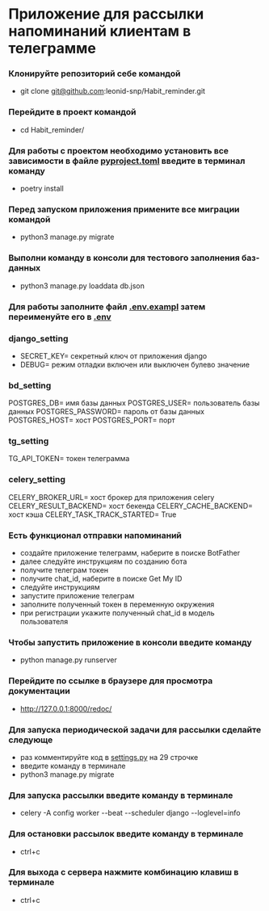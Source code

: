 # Приложение для рассылки напоминаний клиентам в телеграмме

### Клонируйте репозиторий себе командой
- git clone git@github.com:leonid-snp/Habit_reminder.git

### Перейдите в проект командой
- cd Habit_reminder/

### Для работы с проектом необходимо установить все зависимости в файле [pyproject.toml](pyproject.toml) введите в терминал команду
- poetry install

### Перед запуском приложения примените все миграции командой
- python3 manage.py migrate

### Выполни команду в консоли для тестового заполнения баз-данных
- python3 manage.py loaddata db.json

### Для работы заполните файл [.env.exampl](.env.exampl) затем переименуйте его в [.env](.env)

### django_setting
- SECRET_KEY= секретный ключ от приложения django
- DEBUG= режим отладки включен или выключен булево значение

### bd_setting
POSTGRES_DB= имя базы данных
POSTGRES_USER= пользователь базы данных
POSTGRES_PASSWORD= пароль от базы данных
POSTGRES_HOST= хост
POSTGRES_PORT= порт

### tg_setting
TG_API_TOKEN= токен телеграмма

### celery_setting
CELERY_BROKER_URL= хост брокер для приложения celery
CELERY_RESULT_BACKEND= хост бекенда
CELERY_CACHE_BACKEND= хост кэша
CELERY_TASK_TRACK_STARTED= True

### Есть функционал отправки напоминаний
- создайте приложение телеграмм, наберите в поиске BotFather
- далее следуйте инструкциям по созданию бота
- получите телеграм токен
- получите chat_id, наберите в поиске Get My ID
- следуйте инструкциям
- запустите приложение телеграм
- заполните полученный токен в переменную окружения
- при регистрации укажите полученный chat_id в модель пользователя

### Чтобы запустить приложение в консоли введите команду
- python manage.py runserver

### Перейдите по ссылке в браузере для просмотра документации
- http://127.0.0.1:8000/redoc/

### Для запуска периодической задачи для рассылки сделайте следующе
- раз комментируйте код в [settings.py](config%2Fsettings.py) на 29 строчке
- введите команду в терминале
- python3 manage.py migrate

### Для запуска рассылки введите команду в терминале 
- celery -A config worker --beat --scheduler django --loglevel=info

### Для остановки рассылок введите команду в терминале
- ctrl+c

### Для выхода с сервера нажмите комбинацию клавиш в терминале
- ctrl+c